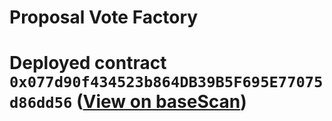 # Proposal Vote Factory

# Deployed contract `0x077d90f434523b864DB39B5F695E77075d86dd56` ([View on baseScan](https://sepolia.basescan.org/address/0x077d90f434523b864DB39B5F695E77075d86dd56))